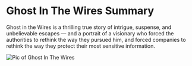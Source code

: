 # Ghost In The Wires Summary
Ghost in the Wires is a thrilling true story of intrigue, suspense, and unbelievable escapes — and a portrait of a visionary who forced the authorities to rethink the way they pursued him, and forced companies to rethink the way they protect their most sensitive information.

![Pic of Ghost In The Wires](https://i0.wp.com/www.allencheng.com/wp-content/uploads/2020/11/2922-ghost-in-the-wires.jpg?w=199&ssl=1)
